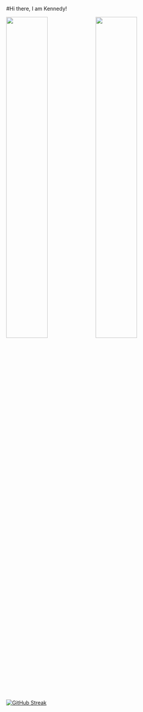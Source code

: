 #Hi there, I am Kennedy!

<img align="left"  width="47%" src ="https://github-readme-stats.vercel.app/api?username=dankukennedy&show_icons=true&theme=radical"/>

<img align="left" width="47%" src ="https://github-readme-stats.vercel.app/api/top-langs/?username=dankukennedy&layout=compact"/>

[![GitHub Streak](https://streak-stats.demolab.com/?user=dankukennedy&currStreakNum=2FD3EB&fire=pink&sideLabels=F00&date_format=[Y.]n.j)](https://git.io/streak-stats)

